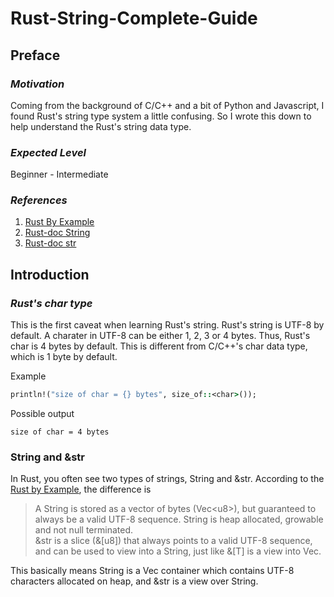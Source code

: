 # Rust-String-Complete-Guide

## Preface

### *Motivation*
Coming from the background of C/C++ and a bit of Python and Javascript, I found Rust's string type system a little confusing. So I wrote this down to help understand the Rust's string data type.
### *Expected Level*
Beginner - Intermediate
### *References*
1. [Rust By Example](https://doc.rust-lang.org/rust-by-example/std/str.html)
2. [Rust-doc String](https://doc.rust-lang.org/std/string/struct.String.html#method.split_off)
3. [Rust-doc str](https://doc.rust-lang.org/std/primitive.str.html#impl-Add%3C%26%27_%20str%3E)


## Introduction

### *Rust's char type*
This is the first caveat when learning Rust's string. Rust's string is UTF-8 by default. A charater in UTF-8 can be either 1, 2, 3 or 4 bytes. Thus, Rust's char is 4 bytes by default. This is different from C/C++'s char data type, which is 1 byte by default.

Example
```rb
println!("size of char = {} bytes", size_of::<char>());
```
Possible output
```
size of char = 4 bytes
```

### String and &str
In Rust, you often see two types of strings, String and &str. According to the [Rust by Example](https://doc.rust-lang.org/rust-by-example/std/str.html), the difference is 

> A String is stored as a vector of bytes (Vec\<u8\>), but guaranteed to always be a valid UTF-8 sequence. String is heap allocated, growable and not null terminated. \
&str is a slice (&[u8]) that always points to a valid UTF-8 sequence, and can be used to view into a String, just like &[T] is a view into Vec<T>.

This basically means String is a Vec<u8> container which contains UTF-8 characters allocated on heap, and &str is a view over String. 
